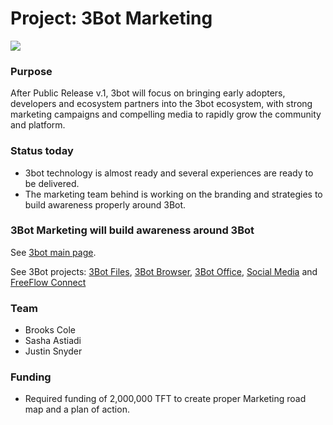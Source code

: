 # Project: 3Bot Marketing

![](https://www.consciousinternet.org/threefold/info/projects/3bot/3bot.jpg)

### Purpose

After Public Release v.1, 3bot will focus on bringing early adopters, developers and ecosystem partners into the 3bot ecosystem, with strong marketing campaigns and compelling media to rapidly grow the community and platform.

### Status today

- 3bot technology is almost ready and several experiences are ready to be delivered.
-  The marketing team behind is working on the branding and strategies to build awareness properly around 3Bot.

### 3Bot Marketing will build awareness around 3Bot

See [3bot main page](3botproj).

See 3Bot projects: [3Bot Files](3botfiles), [3Bot Browser](3botbrowser), [3Bot Office](3botoffice.md), [Social Media](socialmedia_proj.md) and [FreeFlow Connect](freeflowconnect.md)

### Team

- Brooks Cole
- Sasha Astiadi
- Justin Snyder

### Funding

- Required funding of 2,000,000 TFT to create proper Marketing road map and a plan of action. 